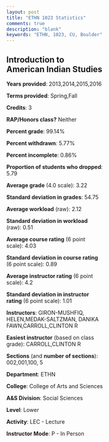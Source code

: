 ```yaml
---
layout: post
title: "ETHN 1023 Statistics"
comments: true
description: "blank"
keywords: "ETHN, 1023, CU, Boulder"
--- 
```

<head>
<script src="https://ajax.googleapis.com/ajax/libs/jquery/2.1.3/jquery.min.js"></script>
<script src="https://dl.dropboxusercontent.com/s/pc42nxpaw1ea4o9/highcharts.js?dl=0"></script>
<!-- <script src="../assets/js/highcharts.js"></script> -->
<style type="text/css">@font-face {
	font-family: "Bebas Neue";
	src: url(https://www.filehosting.org/file/details/544349/BebasNeue%20Regular.otf) format("opentype");
	}
	h1.Bebas { 
		font-family: "Bebas Neue", Verdana, Tahoma;
	}
</style>
</head>
<body>
	<div id="container" style="float: right; width: 45%; height: 88%; margin-left: 2.5%; margin-right: 2.5%;"></div>
	<script language="JavaScript">
		$(document).ready(function() {
		var chart = {type: 'column'};
		var title = {text: 'Grade Distribution'};
		var xAxis = {categories: ['A','B','C','D','F'],crosshair: true};
		var yAxis = {min: 0,title: {text: 'Percentage'}};
		var tooltip = {headerFormat: '<center><b><span style="font-size:20px">{point.key}</span></b></center>',
		               pointFormat: '<td style="padding:0"><b>{point.y:.1f}%</b></td>',
		               footerFormat: '</table>',shared: true,useHTML: true};
		var plotOptions = {column: {pointPadding: 0.0,borderWidth: 0}};  
		var credits = {enabled: false};var series= [{name: 'Percent',data: [52.21,26.25,14.45,5.31,1.77,]}];
		var json = {};
		json.chart = chart;
		json.title = title;
		json.tooltip = tooltip;
		json.xAxis = xAxis;
		json.yAxis = yAxis;  
		json.series = series;
		json.plotOptions = plotOptions;  
		json.credits = credits;
		$('#container').highcharts(json);
	});
	</script>
</body>
			   
## Introduction to American Indian Studies

**Years provided**: 2013,2014,2015,2016

**Terms provided**: Spring,Fall

**Credits**: 3

**RAP/Honors class?** Neither

**Percent grade**: 99.14%

**Percent withdrawn**: 5.77%

**Percent incomplete**: 0.86%

**Proportion of students who dropped**: 5.79

**Average grade** (4.0 scale): 3.22

**Standard deviation in grades**: 54.75

**Average workload** (raw): 2.12

**Standard deviation in workload** (raw): 0.51

**Average course rating** (6 point scale): 4.03

**Standard deviation in course rating** (6 point scale): 0.89

**Average instructor rating** (6 point scale): 4.2

**Standard deviation in instructor rating** (6 point scale): 1.01

**Instructors**: GIRON-MUSHFIQ, HELEN,MEDAK-SALTZMAN, DANIKA FAWN,CARROLL,CLINTON R

**Easiest instructor** (based on class grade): CARROLL,CLINTON R

**Sections** (and **number of sections**): 002,001,100, 5

**Department**: ETHN

**College**: College of Arts and Sciences

**A&S Division**: Social Sciences

**Level**: Lower

**Activity**: LEC - Lecture

**Instructor Mode**: P  - In Person